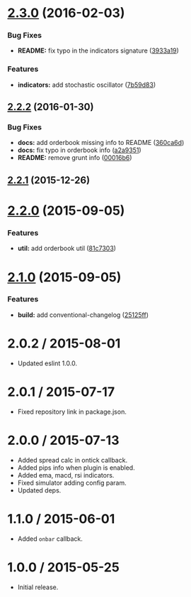 <a name="2.3.0"></a>
# [2.3.0](https://github.com/albertosantini/argo-trading-plugin-seed/compare/v2.2.2...v2.3.0) (2016-02-03)


### Bug Fixes

* **README:** fix typo in the indicators signature ([3933a19](https://github.com/albertosantini/argo-trading-plugin-seed/commit/3933a19))

### Features

* **indicators:** add stochastic oscillator ([7b59d83](https://github.com/albertosantini/argo-trading-plugin-seed/commit/7b59d83))



<a name="2.2.2"></a>
## [2.2.2](https://github.com/albertosantini/argo-trading-plugin-seed/compare/v2.2.1...v2.2.2) (2016-01-30)


### Bug Fixes

* **docs:** add orderbook missing info to README ([360ca6d](https://github.com/albertosantini/argo-trading-plugin-seed/commit/360ca6d))
* **docs:** fix typo in orderbook info ([a2a9351](https://github.com/albertosantini/argo-trading-plugin-seed/commit/a2a9351))
* **README:** remove grunt info ([00016b6](https://github.com/albertosantini/argo-trading-plugin-seed/commit/00016b6))



<a name="2.2.1"></a>
## [2.2.1](https://github.com/albertosantini/argo-trading-plugin-seed/compare/v2.2.0...v2.2.1) (2015-12-26)




<a name="2.2.0"></a>
# [2.2.0](https://github.com/albertosantini/argo-trading-plugin-seed/compare/v2.1.0...v2.2.0) (2015-09-05)


### Features

* **util:** add orderbook util ([81c7303](https://github.com/albertosantini/argo-trading-plugin-seed/commit/81c7303))



<a name="2.1.0"></a>
# [2.1.0](https://github.com/albertosantini/argo-trading-plugin-seed/compare/2.0.2...v2.1.0) (2015-09-05)


### Features

* **build:** add conventional-changelog ([25125ff](https://github.com/albertosantini/argo-trading-plugin-seed/commit/25125ff))



2.0.2 / 2015-08-01
==================

* Updated eslint 1.0.0.

2.0.1 / 2015-07-17
==================

* Fixed repository link in package.json.

2.0.0 / 2015-07-13
==================

* Added spread calc in ontick callback.
* Added pips info when plugin is enabled.
* Added ema, macd, rsi indicators.
* Fixed simulator adding config param.
* Updated deps.

1.1.0 / 2015-06-01
==================

* Added `onbar` callback.

1.0.0 / 2015-05-25
==================

* Initial release.
